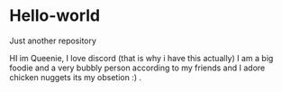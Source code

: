 # Hello-world
Just another repository

HI im Queenie, I love discord (that is why i have this actually)
I am a big foodie and a very bubbly person according to my friends
and I adore chicken nuggets its my obsetion :) .
